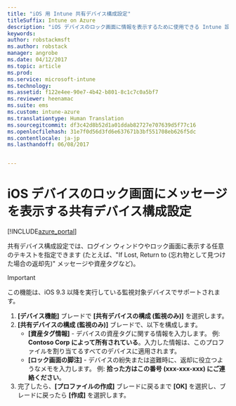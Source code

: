 ```yaml
---
title: "iOS 用 Intune 共有デバイス構成設定"
titleSuffix: Intune on Azure
description: "iOS デバイスのロック画面に情報を表示するために使用できる Intune 設定について説明します。&quot;"
keywords: 
author: robstackmsft
ms.author: robstack
manager: angrobe
ms.date: 04/12/2017
ms.topic: article
ms.prod: 
ms.service: microsoft-intune
ms.technology: 
ms.assetid: f122e4ee-90e7-4b42-b801-8c1c7c0a5bf7
ms.reviewer: heenamac
ms.suite: ems
ms.custom: intune-azure
ms.translationtype: Human Translation
ms.sourcegitcommit: df3c42d8b52d1a01ddab82727e707639d5f77c16
ms.openlocfilehash: 31e7f0d56d3fd6e637671b3bf551708eb626f5dc
ms.contentlocale: ja-jp
ms.lasthandoff: 06/08/2017


---
```


# <a name="shared-device-configuration-settings-to-display-messages-on-the-ios-device-lock-screen"></a>iOS デバイスのロック画面にメッセージを表示する共有デバイス構成設定

[!INCLUDE[azure_portal](./includes/azure_portal.md)]

共有デバイス構成設定では、ログイン ウィンドウやロック画面に表示する任意のテキストを指定できます (たとえば、"If Lost, Return to (忘れ物として見つけた場合の返却先)" メッセージや資産タグなど)。 

>[!IMPORTANT]
> この機能は、iOS 9.3 以降を実行している監視対象デバイスでサポートされます。

1. **[デバイス機能]** ブレードで **[共有デバイスの構成 (監視のみ)]** を選択します。
2. **[共有デバイスの構成 (監視のみ)]** ブレードで、以下を構成します。
    - **[資産タグ情報]** - デバイスの資産タグに関する情報を入力します。 例: **Contoso Corp によって所有されている**。入力した情報は、このプロファイルを割り当てるすべてのデバイスに適用されます。
    - **[ロック画面の脚注]** - デバイスの紛失または盗難時に、返却に役立つようなメモを入力します。 例: **拾った方はこの番号 (xxx-xxx-xxx) にご連絡ください**。
3. 完了したら、**[プロファイルの作成]** ブレードに戻るまで **[OK]** を選択し、ブレードに戻ったら **[作成]** を選択します。 

